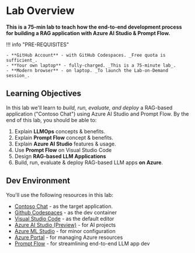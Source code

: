 # Lab Overview

**This is a 75-min lab to teach how the end-to-end development process for building a RAG application with Azure AI Studio & Prompt Flow.** 

!!! info "PRE-REQUISITES"

    - **GitHub Account** - with GitHub Codespaces. _Free quota is sufficient_.
    - **Your own laptop** - fully-charged. _This is a 75-minute lab_.
    - **Modern browser** - on laptop. _To launch the Lab-on-Demand session_.


## Learning Objectives

In this lab we'll learn to _build, run, evaluate, and deploy_ a RAG-based application ("Contoso Chat") using Azure AI Studio and Prompt Flow. By the end of this lab, you should be able to:

1. Explain **LLMOps** concepts & benefits.
1. Explain **Prompt Flow** concept & benefits.
1. Explain **Azure AI Studio** features & usage.
1. Use **Prompt Flow** on Visual Studio Code
1. Design **RAG-based LLM Applications**
1. Build, run, evaluate & deploy RAG-based LLM apps **on Azure**.


## Dev Environment

You'll use the following resources in this lab:

- [Contoso Chat](https://github.com/Azure-Samples/contoso-chat) - as the target application.
- [Github Codespaces](https://github.com/codespaces) - as the dev container
- [Visual Studio Code](https://code.visualstudio.com/) - as the default editor
- [Azure AI Studio (Preview)](https://ai.azure.com) - for AI projects
- [Azure ML Studio](https://ml.azure.com) - for minor configuration
- [Azure Portal](https://portal.azure.com) - for managing Azure resources
- [Prompt Flow](https://github.com/microsoft/promptflow) - for streamlining end-to-end LLM app dev